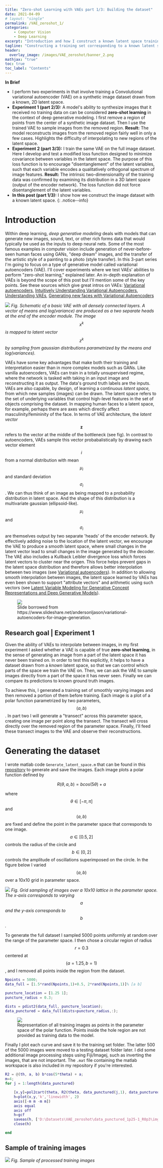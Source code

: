 ```yaml
--- 
title: "Zero-shot Learning with VAEs part 1/3: Building the dataset"
date: 2021-04-09
# layout: "single"
permalink: /VAE_zeroshot_1/
categories:
    - Computer Vision
    - Deep Learning
excerpt: "Introduction and how I construct a known latent space training dataset"
tagline: "Constructing a training set corresponding to a known latent space"
header:
  overlay_image: /images/VAE_zeroshot/banner_2.png
mathjax: "true"
toc: true
toc_label: "Contents"
---
```


**In Brief**
- I perform two experiments in that involve training a Convolutional variational autoencoder (VAE) on a synthetic image dataset drawn from a known, 2D latent space.
- **Experiment 1 (part 2/3):** A model's ability to synthesize images that it received no training data on can be considered **zero-shot learning** in the context of deep generative modeling. I first remove a region of points from the center of a synthetic image dataset. Then I use the trained VAE to sample images from the removed region. **Result:** The model reconstructs images from the removed region fairly well in only a few cases. Highlights the difficulty of interpolating to new regions of the latent space.
- **Experiment 2 (part 3/3):** I train the same VAE on the full image dataset. Here I develop and test a modified loss function designed to minimize covariance between variables in the latent space. The purpose of this loss function is to encourage "disentanglement" of the latent variables, such that each variable encodes a qualitatively orthogonal spectrum of image features. **Result:** The intrinsic two-dimensionality of the training data was confirmed by examining its distribution in a 3D latent space (output of the encoder network). The loss function did not force disentanglement of the latent variables.
- **In this post (part 1/3):** I show how we construct the image dataset with a known latent space.
{: .notice--info}

# Introduction
Within deep learning, *deep generative modeling* deals with models that can generate new images, sound, text, or other rich forms data that would typically be used as the inputs to deep neural nets. Some of the most famous examples in computer vision include generation of never-before-seen human faces using GANs, "deep dream" images, and the transfer of the artistic style of a painting to a photo (style transfer). In this 3-part series I'm going to focus on a type of generative model called variational autoencoders (VAE). I'll cover experiments where we test VAEs' abilities to perform "zero-shot learning," explained later. An in-depth explanation of VAEs is beyond the scope of this post but I'll mention some of the key points. See these sources which give great intros on VAEs: [Variational autoencoders](https://www.jeremyjordan.me/variational-autoencoders/), [Intuitively Understanding Variational Autoencoders](https://towardsdatascience.com/intuitively-understanding-variational-autoencoders-1bfe67eb5daf), [Understanding VAEs](https://towardsdatascience.com/understanding-variational-autoencoders-vaes-f70510919f73), [Generating new faces with Variational Autoencoders](https://towardsdatascience.com/generating-new-faces-with-variational-autoencoders-d13cfcb5f0a8)

![](/images/VAE_zeroshot/VAE_schematic.png)
*Fig. Schematic of a basic VAE with all densely connected layers. A vector of means and log(variance) are produced as a two separate heads at the end of the encoder module. The image $$x^k$$ is mapped to latent vector $$z^k$$ by sampling from gaussian distributions parametrized by the means and log(variances).*


VAEs have some key advantages that make both their training and interpretation easier than in more complex models such as GANs. Like vanilla autoencoders, VAEs can train in a totally unsupervised regime, where the network is tasked with taking in an input image and reconstructing it as output. The data's ground truth labels are the inputs. VAEs are also capable, by design, of learning a continuous *latent space,* from which new samples (images) can be drawn. The latent space refers to the set of underlying variables that control high-level features in the set of objects comprising the dataset. In mapping human faces to a latent space, for example, perhaps there are axes which directly affect masculinity/femininity of the face. In terms of VAE architecture, the *latent vector* $$\mathbf{z}$$ refers to the vector at the middle of the bottleneck (see fig). In contrast to autoencoders, VAEs sample this vector probabalistically by drawing each vector element $$i$$ from a normal distribution with mean $$\mu_i$$ and standard deviation $$\sigma_i$$. We can thus think of an image as being mapped to a probability distribution in latent space. And the shape of this distribution is a multivariate gaussian (ellipsoid-like). $$\mu_i$$ and $$\sigma_i$$ are themselves output by two separate 'heads' of the encoder network. By effectively adding noise to the location of the latent vector, we encourage the VAE to produce a smooth latent space, where small changes in the latent vector lead to small changes in the image generated by the decoder. The VAE also includes a Kullback Leibler divergence loss which forces latent vectors to cluster near the origen. This force helps prevent gaps in the latent space distribution and therefore allows better interpolation between two images (see [Variational autoencoders](https://www.jeremyjordan.me/variational-autoencoders/)). In addition to allowing smooth interpolation between images, the latent space learned by VAEs has even been shown to support "attribute vectors" and arithmetic using such vectors (see [Latent Variable Modeling for Generative Concept Representations and Deep Generative Models](https://www.semanticscholar.org/paper/Latent-Variable-Modeling-for-Generative-Concept-and-Chang/8e629e93a525797ce7f5e704c0dda8f42029451b)).

<figure>
	<a href="/images/VAE_zeroshot/glasses2.jpg"><img src="/images/VAE_zeroshot/glasses2.jpg"></a>
	<figcaption>Slide borrowed from https://www.slideshare.net/andersonljason/variational-autoencoders-for-image-generation.</figcaption>
</figure>


## Research goal | Experiment 1
Given the ability of VAEs to interpolate between images, in my first experiment I asked whether a VAE is capable of true **zero-shot learning**, in the sense of generating an image from a part of the latent space it has never been trained on. In order to test this explicitly, it helps to have a dataset drawn from a *known* latent space, so that we can control which parts of the space we train the VAE on. Then, we can ask the VAE to sample images directly from a part of the space it has never seen. Finally we can compare its predictions to known ground truth images. 

To achieve this, I generated a training set of smoothly varying images and then removed a portion of them before training. Each image is a plot of a polar function parametrized by two parameters, $$(a,b)$$. In part two I will generate a "transect" across this parameter space, creating one image per point along the transect. The transect will cross directly over the removed region of the parameter space. Finally, I'll feed these transect images to the VAE and observe their reconstructions.

# Generating the dataset
I wrote matlab code `Generate_latent_space.m` that can be found in this [repository](https://github.com/M-Lin-DM/VAE-zeroshot-learning) to generate and save the images. Each image plots a polar function defined by

$$R(\theta, a, b) = b cos(5 \theta) + a$$

where $$\theta \in [-\pi, \pi]$$ and $$(a,b)$$ are fixed and define the point in the parameter space that corresponds to one image. $$a \in [0.5, 2]$$ controls the radius of the circle and $$b \in [0, 2]$$ controls the amplitude of oscillations superimposed on the circle. In the figure below I varied $$(a,b)$$ over a 10x10 grid in parameter space.


![](/images/VAE_zeroshot/parameter_space_grid.png)
*Fig. Grid sampling of images over a 10x10 lattice in the parameter space. The x-axis corresponds to varying $$a$$ and the y-axis corresponds to $$b$$.*

To generate the full dataset I sampled 5000 points uniformly at random over the range of the parameter space. I then chose a circular region of radius $$r=0.3$$ centered at $$(a=1.25, b=1)$$, and I removed all points inside the region from the dataset. 

```matlab
Npoints = 5000;
data_full = [1.5*rand(Npoints,1)+0.5, 2*rand(Npoints,1)]% [a b]

puncture_location = [1.25 1];
puncture_radius = 0.3;

dists = pdist2(data_full, puncture_location);
data_punctured = data_full(dists>puncture_radius,:);
```

<figure>
	<a href="/images/VAE_zeroshot/Parameter space data_punctured_1p25-1_R0p3.png"><img src="/images/VAE_zeroshot/Parameter space data_punctured_1p25-1_R0p3.png"></a>
	<figcaption>Representation of all training images as points in the parameter space of the polar function. Points inside the hole region are not provided as training data to the model.</figcaption>
</figure>

Finally I plot each curve and save it to the training set folder. The latter 500 of the 5000 images were moved to a testing dataset folder later. I did some additional image processing steps using Fiji/Imagej, such as inverting the images, that are not important. The `.mat` file containing the matlab workspace is also included in my repository if you're interested.

```matlab
R2 = @(th, a, b) b*cos(5*theta) + a;
m=4;
for j = 1:length(data_punctured)

    [x,y]=pol2cart(theta, R2(theta, data_punctured(j,1), data_punctured(j,2)));
    h=plot(x,y,'k','linewidth', 2)
    axis([-m m -m m])
    axis equal
    axis off
    h=gcf
    saveas(h, ['D:\Datasets\VAE_zeroshot\data_punctured_1p25-1_R0p3\img_' sprintf('%04d',j) '.png'])
    close(h)

end
```
## Sample of training images
![](/images/VAE_zeroshot/trainsamp.png)
*Fig. Sample of processed training images*